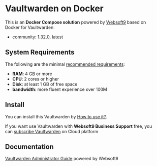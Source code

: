 # Vaultwarden on Docker  

This is an **Docker Compose solution** powered by [Websoft9](https://www.websoft9.com) based on Docker for Vaultwarden:


 - community:  1.32.0, latest


## System Requirements

The following are the minimal [recommended requirements]():

* **RAM**: 4 GB or more
* **CPU**: 2 cores or higher
* **Disk**: at least 1 GB of free space
* **bandwidth**: more fluent experience over 100M  

## Install

You can install this Vaultwarden by [How to use it?](https://github.com/Websoft9/docker-library#how-to-use-it).   

If you want use Vaultwarden with **Websoft9 Business Support** free, you can [subscribe Vaultwarden](https://www.websoft9.com/apps) on Cloud platform

## Documentation

[Vaultwarden Administrator Guide](https://support.websoft9.com/docs/vaultwarden) powered by Websoft9